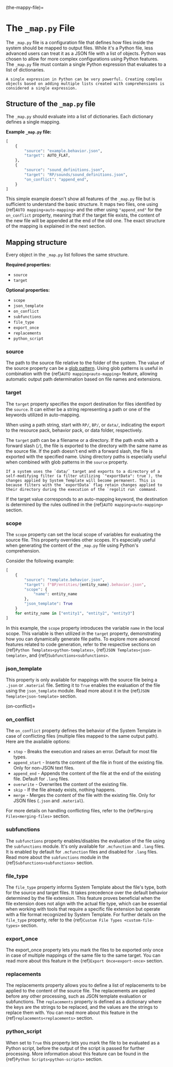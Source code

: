 (the-mappy-file)=
# The `_map.py` File

The `_map.py` file is a configuration file that defines how files inside the system should be mapped to output files. While it's a Python file, less advanced users can treat it as a JSON file with a list of objects. Python was chosen to allow for more complex configurations using Python features. The `_map.py` file must contain a single Python expression that evaluates to a list of dictionaries.

```{note}
A single expression in Python can be very powerful. Creating complex objects based on adding multiple lists created with comprehensions is considered a single expression.
```

## Structure of the `_map.py` file

The `_map.py` should evaluate into a list of dictionaries. Each dictionary defines a single mapping.

**Example `_map.py` file:**
```py
[
    {
        "source": "example.behavior.json",
        "target": AUTO_FLAT,
    },
    {
        "source": "sound_definitions.json",
        "target": "RP/sounds/sound_definitions.json",
        "on_conflict": "append_end",
    }
]
```

This simple example doesn't show all features of the `_map.py` file but is sufficient to understand the basic structure. It maps two files, one using {ref}`AUTO mapping<auto-mapping>` and the other using `"append_end"` for the `on_conflict` property, meaning that if the target file exists, the content of the new file will be appended at the end of the old one. The exact structure of the mapping is explained in the next section.

## Mapping structure

Every object in the `_map.py` list follows the same structure.

**Required properties:**
- `source`
- `target`

**Optional properties:**
- `scope`
- `json_template`
- `on_conflict`
- `subfunctions`
- `file_type`
- `export_once`
- `replacements`
- `python_script`

### source

The path to the source file relative to the folder of the system. The value of the source property can be a [glob pattern](https://en.wikipedia.org/wiki/Glob_(programming)). Using glob patterns is useful in combination with the {ref}`AUTO mapping<auto-mapping>` feature, allowing automatic output path determination based on file names and extensions.

### target

The `target` property specifies the export destination for files identified by the `source`. It can either be a string representing a path or one of the keywords utilized in auto-mapping.

When using a path string, start with `RP/`, `BP/`, or `data/`, indicating the export to the resource pack, behavior pack, or data folder, respectively.

The `target` path can be a filename or a directory. If the path ends with a forward slash (`/`), the file is exported to the directory with the same name as the source file. If the path doesn't end with a forward slash, the file is exported with the specified name. Using directory paths is especially useful when combined with glob patterns in the `source` property.

```{warning}
If a system uses the `data/` target and exports to a directory of a self-modifying filter (a filter utilizing `"exportData": true`), the changes applied by System Template will become permanent. This is because filters with the `exportData` flag retain changes applied to their directory during the execution of the `regolit run` command.
```

If the target value corresponds to an auto-mapping keyword, the destination is determined by the rules outlined in the {ref}`AUTO mapping<auto-mapping>` section.

### scope

The `scope` property can set the local scope of variables for evaluating the source file. This property overrides other scopes. It's especially useful when generating the content of the `_map.py` file using Python's comprehension.

Consider the following example:

```py
[
    {
        "source": "template.behavior.json",
        "target": f"BP/entities/{entity_name}.behavior.json",
        "scope": {
            "name": entity_name
        },
        "json_template": True
    }
    for entity_name in ["entity1", "entity2", "entity3"]
]
```

In this example, the `scope` property introduces the variable `name` in the local scope. This variable is then utilized in the `target` property, demonstrating how you can dynamically generate file paths. To explore more advanced features related to code generation, refer to the respective sections on {ref}`Python Templates<python-templates>`, {ref}`JSON Templates<json-template>`, and {ref}`Subfunctions<subfunctions>`.

### json_template

This property is only available for mappings with the source file being a `.json` or `.material` file. Setting it to `True` enables the evaluation of the file using the `json_template` module. Read more about it in the {ref}`JSON Template<json-template>` section.

(on-conflict)=
### on_conflict
The `on_conflict` property defines the behavior of the System Template in case of conflicting files (multiple files mapped to the same output path). Here are the available options:

- `stop` - Breaks the execution and raises an error. Default for most file types.
- `append_start` - Inserts the content of the file in front of the existing file. Only for non-JSON text files.
- `append_end` - Appends the content of the file at the end of the existing file. Default for `.lang` files.
- `overwrite` - Overwrites the content of the existing file.
- `skip` - If the file already exists, nothing happens.
- `merge` - Merges the content of the file with the existing file. Only for JSON files (`.json` and `.material`).

For more details on handling conflicting files, refer to the {ref}`Merging Files<merging-files>` section.

### subfunctions

The `subfunctions` property enables/disables the evaluation of the file using the `subfunctions` module. It's only available for `.mcfunction` and `.lang` files. It is enabled by default for `.mcfunction` files and disabled for `.lang` files. Read more about the `subfunctions` module in the {ref}`Subfunctions<subfunctions>` section.

### file_type

The `file_type` property informs System Template about the file's type, both for the source and target files. It takes precedence over the default behavior determined by the file extension. This feature proves beneficial when the file extension does not align with the actual file type, which can be essential when working with tools that require a specific file extension but operate with a file format recognized by System Template. For further details on the `file_type` property, refer to the {ref}`Custom File Types <custom-file-types>` section.

### export_once

The export_once property lets you mark the files to be exported only once in case of multiple mappings of the same file to the same target. You can read more about this feature in the {ref}`Export Once<export-once>` section.

### replacements

The replacements property allows you to define a list of replacements to be applied to the content of the source file. The replacements are applied before any other processing, such as JSON template evaluation or subfunctions. The `replacements` property is defined as a dictionary where the keys are the strings to be replaced, and the values are the strings to replace them with. You can read more about this feature in the {ref}`replacements<replacements>` section.

### python_script
When set to `True` this property lets you mark the file to be evaluated as a Python script, before the output of the script is passed for further processing. More information about this feature can be found in the {ref}`Python Scripts<python-scripts>` section.
